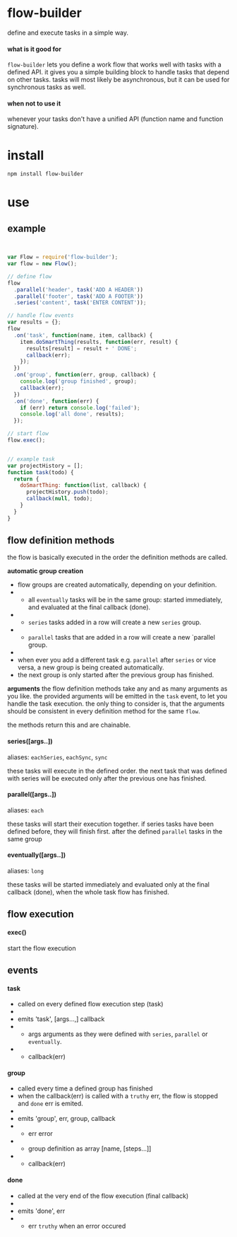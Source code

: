 # flow-builder

define and execute tasks in a simple way.

#### what is it good for

`flow-builder` lets you define a work flow that works well with tasks with a defined API.
it gives you a simple building block to handle tasks that depend on other tasks.
tasks will most likely be asynchronous, but it can be used for synchronous tasks as well.

#### when not to use it

whenever your tasks don't have a unified API (function name and function signature).


# install

```bash
npm install flow-builder
```


# use

## example

```js


var Flow = require('flow-builder');
var flow = new Flow();

// define flow
flow
  .parallel('header', task('ADD A HEADER'))
  .parallel('footer', task('ADD A FOOTER'))
  .series('content', task('ENTER CONTENT'));

// handle flow events
var results = {};
flow
  .on('task', function(name, item, callback) {
    item.doSmartThing(results, function(err, result) {
      results[result] = result + ' DONE';
      callback(err);
    });
  })
  .on('group', function(err, group, callback) {
    console.log('group finished', group);
    callback(err);
  })
  .on('done', function(err) {
    if (err) return console.log('failed');
    console.log('all done', results);
  });

// start flow
flow.exec();


// example task
var projectHistory = [];
function task(todo) {
  return {
    doSmartThing: function(list, callback) {
      projectHistory.push(todo);
      callback(null, todo);
    }
  }
}
```


## flow definition methods

the flow is basically executed in the order the definition methods are called.

__automatic group creation__
 * flow groups are created automatically, depending on your definition.
 *  - all `eventually` tasks will be in the same group: started immediately, and evaluated at the final callback (done).
 *  - `series` tasks added in a row will create a new `series` group.
 *  - `parallel` tasks that are added in a row will create a new `parallel group.
 *
 *  when ever you add a different task e.g. `parallel` after `series` or vice versa, a new group is being created automatically.
 *  the next group is only started after the previous group has finished.

__arguments__
the flow definition methods take any and as many arguments as you like.
the provided arguments will be emitted in the `task` event, to let you handle the task execution.
the only thing to consider is, that the arguments should be consistent in every definition method for the same `flow`.

the methods return this and are chainable.


#### series([args..])

aliases: `eachSeries`, `eachSync`, `sync`

these tasks will execute in the defined order.
the next task that was defined with series will be executed only after the previous one has finished.

#### parallel([args..])

aliases: `each`

these tasks will start their execution together.
if series tasks have been defined before, they will finish first.
after the defined `parallel` tasks in the same group

#### eventually([args..])

aliases: `long`

these tasks will be started immediately and evaluated only at the final callback (done),
when the whole task flow has finished.


## flow execution

#### exec()

start the flow execution

## events

#### task

 * called on every defined flow execution step (task)
 *
 * emits 'task', [args...,] callback
 *  - args arguments as they were defined with `series`, `parallel` or `eventually`.
 *  - callback(err)

#### group

 * called every time a defined group has finished
 * when the callback(err) is called with a `truthy` err, the flow is stopped and `done` err is emited.
 *
 * emits 'group', err, group, callback
 *  - err error
 *  - group definition as array [name, [steps...]]
 *  - callback(err)

 #### done

  * called at the very end of the flow execution (final callback)
  *
  * emits 'done', err
  *  - err `truthy` when an error occured